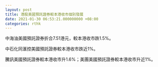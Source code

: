 ```yaml
---
layout: post
title: 港股美國預託證券較本港收市個別發展
date: 2021-01-30 06:53:21.000000000 +08:00
categories: rthk
---
```


中海油美國預託證券折合7.51港元，較本港收市跌1.5%。

中石化同滙控美國預託證券較本港收市跌近1%。

騰訊美國預託證券較本港收市升1.6%；美團美國預託證券較本港收市升近1%。

